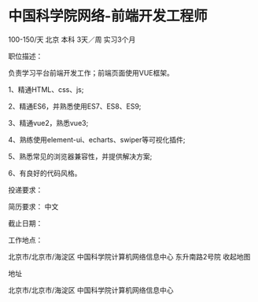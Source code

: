 # 中国科学院网络-前端开发工程师

100-150/天 北京 本科 3天／周 实习3个月

职位描述：

负责学习平台前端开发工作；前端页面使用VUE框架。 

1、精通HTML、css、js; 

2、精通ES6，并熟悉使用ES7、ES8、ES9; 

3、精通vue2，熟悉vue3; 

4、熟练使用element-ui、echarts、swiper等可视化插件;

 5、熟悉常见的浏览器兼容性，并提供解决方案; 

6、有良好的代码风格。

投递要求：

简历要求： 中文

截止日期：

工作地点：

北京市/北京市/海淀区 中国科学院计算机网络信息中心 东升南路2号院 收起地图

地址

北京市/北京市/海淀区 中国科学院计算机网络信息中心
